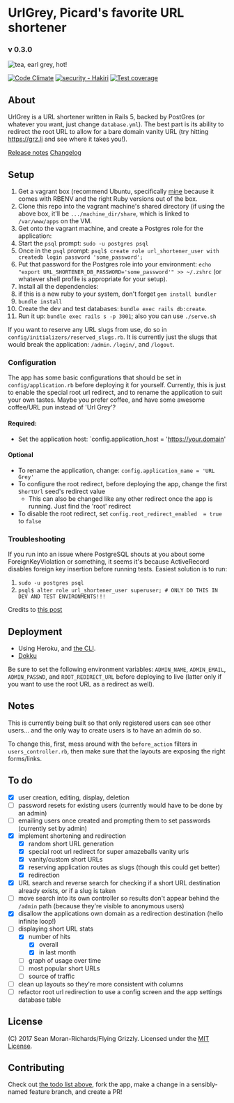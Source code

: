 # UrlGrey, Picard's favorite URL shortener

### v 0.3.0

![tea, earl grey, hot!](picard-tea.gif)

[![Code Climate](https://codeclimate.com/github/flyinggrizzly/url-grey/badges/gpa.svg)](https://codeclimate.com/github/flyinggrizzly/url-grey)
[![security - Hakiri](https://hakiri.io/github/flyinggrizzly/url-grey/staging.svg)](https://hakiri.io/github/flyinggrizzly/url-grey/staging)
[![Test coverage](https://codeclimate.com/github/flyinggrizzly/url-grey/badges/coverage.svg)](https://codeclimate.com/github/flyinggrizzly/url-grey/coverage)

## About

UrlGrey is a URL shortener written in Rails 5, backed by PostGres (or whatever you want, just change `database.yml`). The best part is its ability to redirect the root URL to allow for a bare domain vanity URL (try hitting https://grz.li and see where it takes you!).

[Release notes](http://flyinggrizzly.io/url-grey/)
[Changelog](changelog.md)

## Setup

1. Get a vagrant box (recommend Ubuntu, specifically [mine](https://github.com/flyinggrizzly/vagrant) because it comes with RBENV and the right Ruby versions out of the box.
2. Clone this repo into the vagrant machine's shared directory (if using the above box, it'll be `.../machine_dir/share`, which is linked to `/var/www/apps` on the VM.
3. Get onto the vagrant machine, and create a Postgres role for the application:
  1. Start the `psql` prompt: `sudo -u postgres psql`
  2. Once in the `psql` prompt: `psql$ create role url_shortener_user with createdb login password 'some_password';`
4. Put that password for the Postgres role into your environment: `echo "export URL_SHORTENER_DB_PASSWORD='some_password'" >> ~/.zshrc` (or whatever shell profile is appropriate for your setup).
5. Install all the dependencies:
  1. if this is a new ruby to your system, don't forget `gem install bundler`
  2. `bundle install`
6. Create the dev and test databases: `bundle exec rails db:create`.
7. Run it up: `bundle exec rails s -p 3001`; also you can use `./serve.sh`

If you want to reserve any URL slugs from use, do so in `config/initializers/reserved_slugs.rb`. It is currently just the slugs that would break the application: `/admin`. `/login/`, and `/logout`.

### Configuration

The app has some basic configurations that should be set in `config/application.rb` before deploying it for yourself. Currently, this is just to enable the special root url redirect, and to rename the application to suit your own tastes. Maybe you prefer coffee, and have some awesome coffee/URL pun instead of 'Url Grey'?

#### Required:

- Set the application host: `config.application_host = 'https://your.domain'

#### Optional

- To rename the application, change: `config.application_name = 'URL Grey'`
- To configure the root redirect, before deploying the app, change the first `ShortUrl` seed's redirect value
  - This can also be changed like any other redirect once the app is running. Just find the 'root' redirect
- To disable the root redirect, set `config.root_redirect_enabled  = true` to `false`

### Troubleshooting

If you run into an issue where PostgreSQL shouts at you about some ForeignKeyViolation or something, it seems it's because ActiveRecord disables foreign key insertion before running tests. Easiest solution is to run:

1. `sudo -u postgres psql`
2. `psql$ alter role url_shortener_user superuser; # ONLY DO THIS IN DEV AND TEST ENVIRONMENTS!!!`

Credits to [this post](http://www.42.mach7x.com/2016/05/19/activerecordinvalidforeignkey-pgforeignkeyviolation-error/)

## Deployment

- Using Heroku, and [the CLI](https://devcenter.heroku.com/articles/heroku-cli).
- [Dokku](http://dokku.viewdocs.io/dokku/)

Be sure to set the following environment variables: `ADMIN_NAME`, `ADMIN_EMAIL`, `ADMIN_PASSWD`, and `ROOT_REDIRECT_URL` before deploying to live (latter only if you want to use the root URL as a redirect as well).

## Notes

This is currently being built so that only registered users can see other users... and the only way to create users is to have an admin do so.

To change this, first, mess around with the `before_action` filters in `users_controller.rb`, then make sure that the layouts are exposing the right forms/links.

## To do

- [x] user creation, editing, display, deletion
- [ ] password resets for existing users (currently would have to be done by an admin)
- [ ] emailing users once created and prompting them to set passwords (currently set by admin)
- [x] implement shortening and redirection
  - [x] random short URL generation
  - [X] special root url redirect for super amazeballs vanity urls
  - [x] vanity/custom short URLs
  - [x] reserving application routes as slugs (though this could get better)
  - [x] redirection
- [x] URL search and reverse search for checking if a short URL destination already exists, or if a slug is taken
- [ ] move search into its own controller so results don't appear behind the `/admin` path (because they're visible to anonymous users)
- [x] disallow the applications own domain as a redirection destination (hello infinite loop!)
- [ ] displaying short URL stats
  - [x] number of hits
    - [x] overall
    - [x] in last month
  - [ ] graph of usage over time
  - [ ] most popular short URLs
  - [ ] source of traffic
- [ ] clean up layouts so they're more consistent with columns
- [ ] refactor root url redirection to use a config screen and the app settings database table

## License

(C) 2017 Sean Moran-Richards/Flying Grizzly. Licensed under the [MIT License](https://mit-license.org/).

## Contributing

Check out [the todo list above](#todo), fork the app, make a change in a sensibly-named feature branch, and create a PR!
